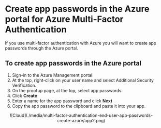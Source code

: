 <properties 
	pageTitle="Create app passwords in the Azure portal for Azure Multi-Factor Authentication" 
	description="This page shows users how they can create additional app passwords in the Azure portal." 
	services="multi-factor-authentication" 
	documentationCenter="" 
	authors="billmath" 
	manager="terrylan" 
	editor="bryanla"/>

<tags 
	ms.service="multi-factor-authentication" 
	ms.workload="identity" 
	ms.tgt_pltfrm="na" 
	ms.devlang="na" 
	ms.topic="article" 
	ms.date="06/02/2015" 
	ms.author="billmath"/>

# Create app passwords in the Azure portal for Azure Multi-Factor Authentication

If you use multi-factor authentication with Azure you will want to create app passwords through the Azure portal.

## To create app passwords in the Azure portal

1. Sign-in to the Azure Management portal
3. At the top, right-click on your user name and select Additional Security Verification.
5. On the proofup page, at the top, select app passwords
6. Click **Create**
7. Enter a name for the app password and click **Next**
8. Copy the app password to the clipboard and paste it into your app.


<center>![Cloud](./media/multi-factor-authentication-end-user-app-passwords-create-azure/app2.png)</center>

 